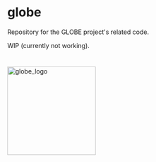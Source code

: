 # globe
Repository for the GLOBE project's related code.


WIP (currently not working).

<!-- # Add an image with the GLOBE logo

![GLOBE Logo](//lancs/homes/22/moralpom/My Documents/My Pictures/globe_logo.jpg) -->
#
<img src="https://github.com/user-attachments/assets/fc90c055-d332-4181-ab78-110296c054fd" alt="globe_logo" width="200"/>
